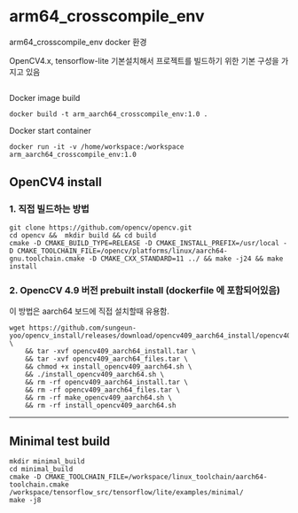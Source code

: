 # arm64_crosscompile_env
arm64_crosscompile_env docker 환경

OpenCV4.x, tensorflow-lite 기본설치해서 프로젝트를 빌드하기 위한 기본 구성을 가지고 있음
##
Docker image build
```
docker build -t arm_aarch64_crosscompile_env:1.0 .
```

Docker start container
```
docker run -it -v /home/workspace:/workspace arm_aarch64_crosscompile_env:1.0
```

## OpenCV4 install
### 1. 직접 빌드하는 방법
```
git clone https://github.com/opencv/opencv.git
cd opencv &&  mkdir build && cd build
cmake -D CMAKE_BUILD_TYPE=RELEASE -D CMAKE_INSTALL_PREFIX=/usr/local -D CMAKE_TOOLCHAIN_FILE=/opencv/platforms/linux/aarch64-gnu.toolchain.cmake -D CMAKE_CXX_STANDARD=11 ../ && make -j24 && make install
```
### 2. OpencCV 4.9 버전 prebuilt install (dockerfile 에 포함되어있음)
이 방법은 aarch64 보드에 직접 설치할때 유용함.
```
wget https://github.com/sungeun-yoo/opencv_install/releases/download/opencv409_aarch64_install/opencv409_aarch64_install.tar \
    && tar -xvf opencv409_aarch64_install.tar \
    && tar -xvf opencv409_aarch64_files.tar \
    && chmod +x install_opencv409_aarch64.sh \
    && ./install_opencv409_aarch64.sh \
    && rm -rf opencv409_aarch64_install.tar \
    && rm -rf opencv409_aarch64_files.tar \
    && rm -rf make_opencv409_aarch64.sh \
    && rm -rf install_opencv409_aarch64.sh
```

---
## Minimal test build
```
mkdir minimal_build
cd minimal_build
cmake -D CMAKE_TOOLCHAIN_FILE=/workspace/linux_toolchain/aarch64-toolchain.cmake /workspace/tensorflow_src/tensorflow/lite/examples/minimal/
make -j8
```


